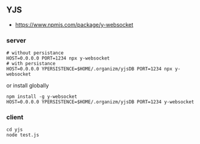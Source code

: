 ## YJS 
- https://www.npmjs.com/package/y-websocket

### server

```
# without persistance
HOST=0.0.0.0 PORT=1234 npx y-websocket
# with persistance
HOST=0.0.0.0 YPERSISTENCE=$HOME/.organizm/yjsDB PORT=1234 npx y-websocket
```

or install globally

```
npm install -g y-websocket
HOST=0.0.0.0 YPERSISTENCE=$HOME/.organizm/yjsDB PORT=1234 y-websocket
```

### client 


```
cd yjs
node test.js
```